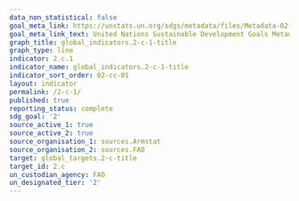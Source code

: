 ```yaml
---
data_non_statistical: false
goal_meta_link: https://unstats.un.org/sdgs/metadata/files/Metadata-02-0C-01.pdf
goal_meta_link_text: United Nations Sustainable Development Goals Metadata (pdf 232kB)
graph_title: global_indicators.2-c-1-title
graph_type: line
indicator: 2.c.1
indicator_name: global_indicators.2-c-1-title
indicator_sort_order: 02-cc-01
layout: indicator
permalink: /2-c-1/
published: true
reporting_status: complete
sdg_goal: '2'
source_active_1: true
source_active_2: true
source_organisation_1: sources.Armstat
source_organisation_2: sources.FAO
target: global_targets.2-c-title
target_id: 2.c
un_custodian_agency: FAO
un_designated_tier: '2'
---
```

